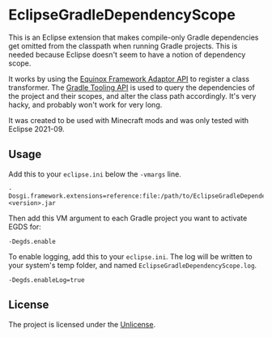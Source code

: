 # EclipseGradleDependencyScope

This is an Eclipse extension that makes compile-only Gradle dependencies get omitted from the classpath when running Gradle projects. This is needed because Eclipse doesn't seem to have a notion of dependency scope.

It works by using the [Equinox Framework Adaptor API](https://wiki.eclipse.org/Adaptor_Hooks) to register a class transformer. The [Gradle Tooling API](https://docs.gradle.org/current/userguide/third_party_integration.html#embedding) is used to query the dependencies of the project and their scopes, and alter the class path accordingly. It's very hacky, and probably won't work for very long.

It was created to be used with Minecraft mods and was only tested with Eclipse 2021-09.

## Usage
Add this to your `eclipse.ini` below the `-vmargs` line.

```
-Dosgi.framework.extensions=reference:file:/path/to/EclipseGradleDependencyScope-<version>.jar
```

Then add this VM argument to each Gradle project you want to activate EGDS for:

```
-Degds.enable
```

To enable logging, add this to your `eclipse.ini`. The log will be written to your system's temp folder, and named `EclipseGradleDependencyScope.log`.

```
-Degds.enableLog=true
```

## License
The project is licensed under the [Unlicense](UNLICENSE).
